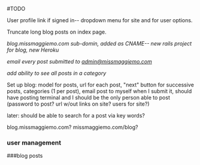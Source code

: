 #TODO

User profile link if signed in-- dropdown menu for site and for user options.

Truncate long blog posts on index page.

*blog.missmaggiemo.com sub-domin, added as CNAME-- new rails project for blog, new Heroku*

*email every post submitted to admin@missmaggiemo.com*

*add ability to see all posts in a category*

Set up blog: model for posts, url for each post, "next" button for successive posts, categories (1 per post), email post to myself when I submit it, should have posting terminal and I should be the only person able to post (password to post? url w/out links on site? users for site?)

later: should be able to search for a post via key words?

blog.missmaggiemo.com?
missmaggiemo.com/blog?

### user management


###blog posts

